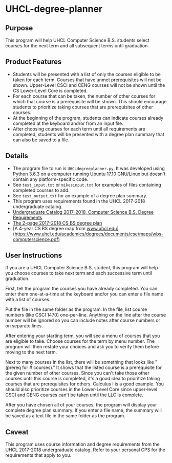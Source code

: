# UHCL-degree-planner

## Purpose
This program will help UHCL Computer Science B.S. students select courses for the next term and all subsequent terms until graduation.

## Product Features
- Students will be presented with a list of only the courses eligible to be taken for each term.  Courses that have unmet prerequisites will not be shown.  Upper-Level CSCI and CENG courses will not be shown until the CS Lower-Level Core is completed. 
- For each course that can be taken, the number of other courses for which that course is a prerequisite will be shown.  This should encourage students to prioritize taking courses that are prerequisites of other courses.
- At the beginning of the program, students can indicate courses already completed at the keyboard and/or from an input file.
- After choosing courses for each term until all requirements are completed, students will be presented with a degree plan summary that can also be saved to a file.

## Details
- The program file to run is `UHCLdegreeplanner.py`.  It was developed using Python 3.6.3 on a computer running Ubuntu 17.10 GNU/Linux but doesn't contain any platform-specific code.
- See `test_input.txt` or `mikesinput.txt` for examples of files containing completed courses to add.
- See `test_output.txt` for an example of a degree plan summary.
- This program uses requirements found in the UHCL 2017-2018 undergraduate catalog.
- [Undergraduate Catalog 2017-2018, Computer Science B.S. Degree Requirements](https://catalog.uhcl.edu/current/undergraduate/degrees-and-programs/bachelors/computer-science-bs)
- [The 2-page 2017-2018 CS BS degree plan](https://www.uhcl.edu/academics/degrees/documents/cse/wbs-computerscience.pdf)
- [A 4-year CS BS degree map from www.uhcl.edu](https://www.uhcl.edu/academics/degrees/documents/cse/maps/wbs-computerscience.pdf)

## User Instructions
If you are a UHCL Computer Science B.S. student, this program will help you
choose courses to take next term and each successive term until graduation.

First, tell the program the courses you have already completed.  You can enter
them one-at-a-time at the keyboard and/or you can enter a file name with a list
of courses.

Put the file in the same folder as the program.  In the file, list course
numbers (like CSCI 1470) one-per-line.  Anything on the line after the course
number will be ignored so you can include notes after course numbers or on
separate lines.

After entering your starting term, you will see a menu of courses that you are
eligible to take.  Choose courses for the term by menu number.  The program will
then restate your choices and ask you to verify them before moving to the next
term.

Next to many courses in the list, there will be something that looks like
"(prereq for # courses)."  It shows that the listed course is a prerequisite for
the given number of other courses.  Since you can't take those other courses
until this course is completed, it's a good idea to prioritize taking courses
that are prerequisites for others.  Calculus I is a good example.  You should
also prioritize courses in the Lower-Level Core since upper-level CSCI and CENG
courses can't be taken until the LLC is complete.

After you have chosen all of your courses, the program will display your
complete degree plan summary.  If you enter a file name, the summary will be
saved as a text file in the same folder as the program.

## Caveat
This program uses course information and degree requirements from the
UHCL 2017-2018 undergraduate catalog.  Refer to your personal CPS for the
requirements that apply to you.